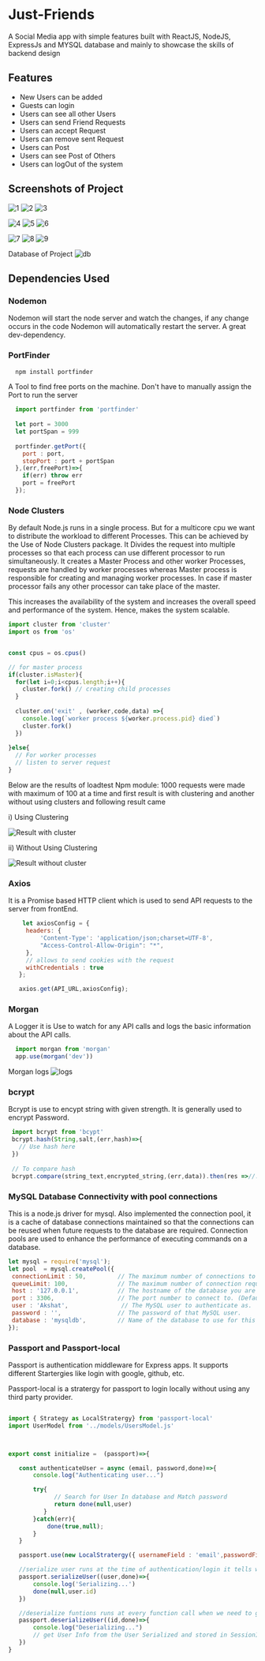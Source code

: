 # Just-Friends 

A Social Media app with simple features built with ReactJS, NodeJS, ExpressJs and MYSQL database and mainly to showcase the skills of backend design

## Features 
* New Users can be added
* Guests can login 
* Users can see all other Users
* Users can send Friend Requests
* Users can accept Request
* Users can remove sent Request
* Users can Post
* Users can see Post of Others
* Users can logOut of the system

## Screenshots of Project

![1](https://github.com/akshatpandey007/Just-Friends/blob/main/img/1.png) ![2](https://github.com/akshatpandey007/Just-Friends/blob/main/img/2.png) ![3](https://github.com/akshatpandey007/Just-Friends/blob/main/img/3.png)

![4](https://github.com/akshatpandey007/Just-Friends/blob/main/img/4.png) ![5](https://github.com/akshatpandey007/Just-Friends/blob/main/img/5.png) ![6](https://github.com/akshatpandey007/Just-Friends/blob/main/img/6.png)

![7](https://github.com/akshatpandey007/Just-Friends/blob/main/img/7.png) ![8](https://github.com/akshatpandey007/Just-Friends/blob/main/img/8.png) ![9](https://github.com/akshatpandey007/Just-Friends/blob/main/img/9.png)

Database of Project
![db](https://github.com/akshatpandey007/Just-Friends/blob/main/img/db.png)

## Dependencies Used

### Nodemon

  Nodemon will start the node server and watch the changes, if any change occurs in the code Nodemon will automatically restart the server. A great dev-dependency.

### PortFinder

```bash
  npm install portfinder
```

  A Tool to find free ports on the machine. Don't have to manually assign the Port to run the server

```javascript
  import portfinder from 'portfinder'
  
  let port = 3000
  let portSpan = 999
  
  portfinder.getPort({
    port : port,
    stopPort : port + portSpan
  },(err,freePort)=>{
    if(err) throw err
    port = freePort
  });
  ```
  
  ### Node Clusters
  By default Node.js runs in a single process. But for a multicore cpu we want to distribute the workload to different Processes. This can be achieved by the Use of Node Clusters package.
  It Divides the request into multiple processes so that each process can use different processor to run simultaneously. It creates a Master Process and other worker Processes, requests are handled by worker processes whereas Master process is responsible for creating and managing worker processes.
  In case if master processor fails any other processor can take place of the master.
  
  This increases the availability of the system and increases the overall speed and performance of the system. Hence, makes the system scalable.
  
  ```javascript
  import cluster from 'cluster'
  import os from 'os'
  

  const cpus = os.cpus()
  
  // for master process
  if(cluster.isMaster){
    for(let i=0;i<cpus.length;i++){
      cluster.fork() // creating child processes
    }
    
    cluster.on('exit' , (worker,code,data) =>{
      console.log(`worker process ${worker.process.pid} died`)
      cluster.fork()
    })
    
  }else{
    // For worker processes
    // listen to server request
  }
 
  ```
  
  Below are the results of loadtest Npm module:
   1000 requests were made with maximum of 100 at a time and first result is with clustering and another without using clusters and following result came
   
   i) Using Clustering
  
  ![Result with cluster](https://github.com/akshatpandey007/Just-Friends/blob/main/img/with_cluster.png)
  
  ii) Without Using Clustering
  
  ![Result without cluster](https://github.com/akshatpandey007/Just-Friends/blob/main/img/with_no_cluster.png)
  
  
  ### Axios
   It is a Promise based HTTP client which is used to send API requests to the server from frontEnd.
   
   ```javascript
       let axiosConfig = {
        headers: {
            'Content-Type': 'application/json;charset=UTF-8',
            "Access-Control-Allow-Origin": "*",
        },
        // allows to send cookies with the request
        withCredentials : true
      };

      axios.get(API_URL,axiosConfig);
   
   ```
   
  ### Morgan
  A Logger it is Use to watch for any API calls and logs the basic information about the API calls.
  
  ```javascript
    import morgan from 'morgan'
    app.use(morgan('dev'))
  ```
  
  Morgan logs
  ![logs](https://github.com/akshatpandey007/Just-Friends/blob/main/img/morgan.png)
  
 ### bcrypt 
 Bcrypt is use to encypt string with given strength. It is generally used to encrypt Password. 
 
 ```javascript
  import bcrypt from 'bcypt'
  bcrypt.hash(String,salt,(err,hash)=>{
    // Use hash here
  })
  
  // To compare hash
  bcrypt.compare(string_text,encrypted_string,(err,data)).then(res =>//...)
 ```
 
 ### MySQL Database Connectivity with pool connections
 
 This is a node.js driver for mysql. Also implemented the connection pool, it is a cache of database connections maintained so that the connections can be reused when future requests to the database are required. Connection pools are used to enhance the performance of executing commands on a database.
 
 ```javascript
 let mysql = require('mysql');
 let pool  = mysql.createPool({
  connectionLimit : 50,         // The maximum number of connections to create at once. (Default: 10)
  queueLimit: 100,              // The maximum number of connection requests the pool will queue before returning an error from getConnection. (Default: 0)
  host : '127.0.0.1',           // The hostname of the database you are connecting to. (Default: localhost)
  port : 3306,                  // The port number to connect to. (Default: 3306)
  user : 'Akshat',               // The MySQL user to authenticate as.
  password : '',                // The password of that MySQL user.
  database : 'mysqldb',         // Name of the database to use for this connection.
});
 ```
 
 ### Passport and Passport-local
 Passport is authentication middleware for Express apps. It supports different Startergies like login with google, github, etc.
 
 Passport-local is a stratergy for passport to login locally without using any third party provider.
 
 ```javascript

import { Strategy as LocalStratergy} from 'passport-local'
import UserModel from '../models/UsersModel.js'



export const initialize =  (passport)=>{

    const authenticateUser = async (email, password,done)=>{
        console.log("Authenticating user...")

        try{
              // Search for User In database and Match password
              return done(null,user)
           }
        }catch(err){
            done(true,null);
        }
    }

    passport.use(new LocalStratergy({ usernameField : 'email',passwordField : 'password'},authenticateUser))

    //serialize user runs at the time of authentication/login it tells what to store in sessionID
    passport.serializeUser((user,done)=>{
        console.log('Serializing...')
        done(null,user.id)
    })

    //deserialize funtions runs at every function call when we need to get full user details 
    passport.deserializeUser((id,done)=>{
        console.log("Deserializing...")
        // get User Info from the User Serialized and stored in SessionID
    })
}
 ```
 
 
 
 
 
 
 
 
 
 
  
  
  

